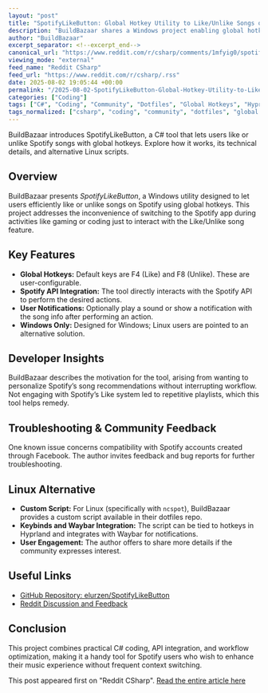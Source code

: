 ```yaml
---
layout: "post"
title: "SpotifyLikeButton: Global Hotkey Utility to Like/Unlike Songs on Spotify"
description: "BuildBazaar shares a Windows project enabling global hotkeys to like or unlike Spotify songs without opening the app. Developed in C#, it uses the Spotify API and supports notifications. Linux alternatives using custom scripts and Waybar integration are mentioned. The source code and discussion links are provided."
author: "BuildBazaar"
excerpt_separator: <!--excerpt_end-->
canonical_url: "https://www.reddit.com/r/csharp/comments/1mfyig0/spotifylikebutton/"
viewing_mode: "external"
feed_name: "Reddit CSharp"
feed_url: "https://www.reddit.com/r/csharp/.rss"
date: 2025-08-02 19:05:44 +00:00
permalink: "/2025-08-02-SpotifyLikeButton-Global-Hotkey-Utility-to-LikeUnlike-Songs-on-Spotify.html"
categories: ["Coding"]
tags: ["C#", "Coding", "Community", "Dotfiles", "Global Hotkeys", "Hyprland", "Linux Scripts", "Music", "Open Source", "Spotify API", "Waybar", "Windows"]
tags_normalized: ["csharp", "coding", "community", "dotfiles", "global hotkeys", "hyprland", "linux scripts", "music", "open source", "spotify api", "waybar", "windows"]
---
```


BuildBazaar introduces SpotifyLikeButton, a C# tool that lets users like or unlike Spotify songs with global hotkeys. Explore how it works, its technical details, and alternative Linux scripts.<!--excerpt_end-->

## Overview

BuildBazaar presents *SpotifyLikeButton*, a Windows utility designed to let users efficiently like or unlike songs on Spotify using global hotkeys. This project addresses the inconvenience of switching to the Spotify app during activities like gaming or coding just to interact with the Like/Unlike song feature.

## Key Features

- **Global Hotkeys:** Default keys are F4 (Like) and F8 (Unlike). These are user-configurable.
- **Spotify API Integration:** The tool directly interacts with the Spotify API to perform the desired actions.
- **User Notifications:** Optionally play a sound or show a notification with the song info after performing an action.
- **Windows Only:** Designed for Windows; Linux users are pointed to an alternative solution.

## Developer Insights

BuildBazaar describes the motivation for the tool, arising from wanting to personalize Spotify’s song recommendations without interrupting workflow. Not engaging with Spotify’s Like system led to repetitive playlists, which this tool helps remedy.

## Troubleshooting & Community Feedback

One known issue concerns compatibility with Spotify accounts created through Facebook. The author invites feedback and bug reports for further troubleshooting.

## Linux Alternative

- **Custom Script:** For Linux (specifically with `ncspot`), BuildBazaar provides a custom script available in their dotfiles repo.
- **Keybinds and Waybar Integration:** The script can be tied to hotkeys in Hyprland and integrates with Waybar for notifications.
- **User Engagement:** The author offers to share more details if the community expresses interest.

## Useful Links

- [GitHub Repository: elurzen/SpotifyLikeButton](https://github.com/elurzen/SpotifyLikeButton)
- [Reddit Discussion and Feedback](https://www.reddit.com/r/csharp/comments/1mfyig0/spotifylikebutton/)

## Conclusion

This project combines practical C# coding, API integration, and workflow optimization, making it a handy tool for Spotify users who wish to enhance their music experience without frequent context switching.

This post appeared first on "Reddit CSharp". [Read the entire article here](https://www.reddit.com/r/csharp/comments/1mfyig0/spotifylikebutton/)
